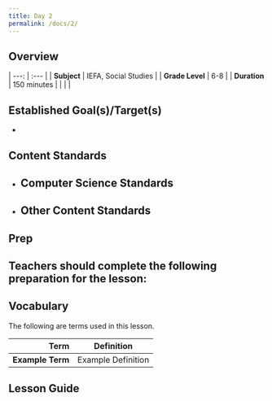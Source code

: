 ```yaml
---
title: Day 2
permalink: /docs/2/
---
```

## Overview

| ---: | :--- |
| **Subject** | IEFA, Social Studies |
| **Grade Level** | 6-8 |
| **Duration**  | 150 minutes  |
|   |   |

## Established Goal(s)/Target(s)
-

## Content Standards
- **Computer Science Standards**
  -
- **Other Content Standards**
  -

## Prep
Teachers should complete the following preparation for the lesson:
-

## Vocabulary
The following are terms used in this lesson.

 Term | Definition
 ---: | --
**Example Term**  |  Example Definition

## Lesson Guide
